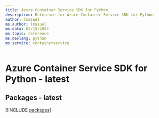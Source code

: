 ```yaml
---
title: Azure Container Service SDK for Python
description: Reference for Azure Container Service SDK for Python
author: lmazuel
ms.author: lmazuel
ms.data: 02/15/2023
ms.topic: reference
ms.devlang: python
ms.service: containerservice
---
```

# Azure Container Service SDK for Python - latest
## Packages - latest
[!INCLUDE [packages](container-service-index.md)]